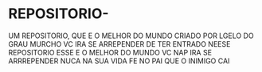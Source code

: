 # REPOSITORIO-
UM  REPOSITORIO, QUE E O MELHOR DO MUNDO CRIADO POR LGELO DO GRAU MURCHO VC IRA SE ARREPENDER DE TER ENTRADO NEESE REPOSITORIO ESSE E O MELHOR DO MUNDO VC NAP IRA SE ARRREPENDER NUCA NA SUA VIDA FE NO PAI QUE O INIMIGO CAI
